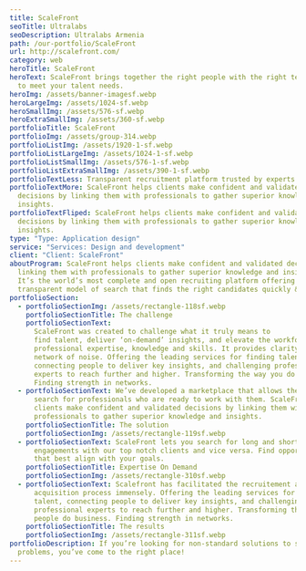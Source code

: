 ```yaml
---
title: ScaleFront
seoTitle: Ultralabs
seoDescription: Ultralabs Armenia
path: /our-portfolio/ScaleFront
url: http://scalefront.com/
category: web
heroTitle: ScaleFront
heroText: ScaleFront brings together the right people with the right technology
  to meet your talent needs.
heroImg: /assets/banner-imagesf.webp
heroLargeImg: /assets/1024-sf.webp
heroSmallImg: /assets/576-sf.webp
heroExtraSmallImg: /assets/360-sf.webp
portfolioTitle: ScaleFront
portfolioImg: /assets/group-314.webp
portfolioListImg: /assets/1920-1-sf.webp
portfolioListLargeImg: /assets/1024-1-sf.webp
portfolioListSmallImg: /assets/576-1-sf.webp
portfolioListExtraSmallImg: /assets/390-1-sf.webp
portfolioTextLess: Transparent recruitment platform trusted by experts.
portfolioTextMore: ScaleFront helps clients make confident and validated
  decisions by linking them with professionals to gather superior knowledge and
  insights.
portfolioTextFliped: ScaleFront helps clients make confident and validated
  decisions by linking them with professionals to gather superior knowledge and
  insights.
type: "Type: Application design"
service: "Services: Design and development"
client: "Client: ScaleFront"
aboutProgram: ScaleFront helps clients make confident and validated decisions by
  linking them with professionals to gather superior knowledge and insights.
  It’s the world’s most complete and open recruiting platform offering a
  transparent model of search that finds the right candidates quickly & easily.
portfolioSection:
  - portfolioSectionImg: /assets/rectangle-118sf.webp
    portfolioSectionTitle: The challenge
    portfolioSectionText:
      ScaleFront was created to challenge what it truly means to
      find talent, deliver ‘on-demand’ insights, and elevate the workforce with
      professional expertise, knowledge and skills. It provides clarity in a
      network of noise. Offering the leading services for finding talent,
      connecting people to deliver key insights, and challenging professional
      experts to reach further and higher. Transforming the way you do business.
      Finding strength in networks.
  - portfolioSectionText: We’ve developed a marketplace that allows the users to
      search for professionals who are ready to work with them. ScaleFront helps
      clients make confident and validated decisions by linking them with
      professionals to gather superior knowledge and insights.
    portfolioSectionTitle: The solution
    portfolioSectionImg: /assets/rectangle-119sf.webp
  - portfolioSectionText: ScaleFront lets you search for long and short-term
      engagements with our top notch clients and vice versa. Find opportunities
      that best align with your goals.
    portfolioSectionTitle: Expertise On Demand
    portfolioSectionImg: /assets/rectangle-310sf.webp
  - portfolioSectionText: Scalefront has facilitated the recruitement and talent
      acquisition process immensely. Offering the leading services for finding
      talent, connecting people to deliver key insights, and challenging
      professional experts to reach further and higher. Transforming the way
      people do business. Finding strength in networks.
    portfolioSectionTitle: The results
    portfolioSectionImg: /assets/rectangle-311sf.webp
portfolioDescription: If you’re looking for non-standard solutions to standard
  problems, you’ve come to the right place!
---
```

